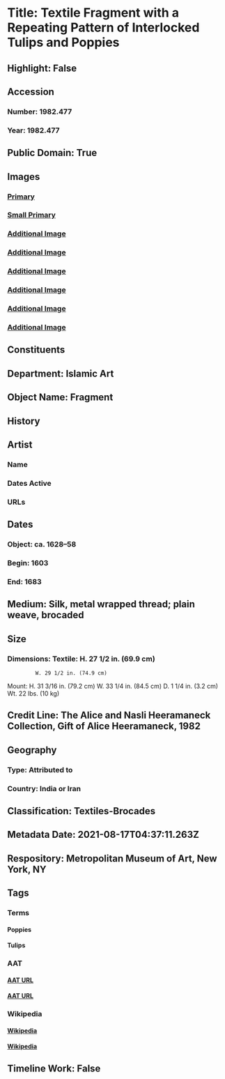 # Title: Textile Fragment with a Repeating Pattern of Interlocked Tulips and Poppies
## Highlight: False
## Accession
### Number: 1982.477
### Year: 1982.477
## Public Domain: True
## Images
### [Primary](https://images.metmuseum.org/CRDImages/is/original/DP262807.jpg)
### [Small Primary](https://images.metmuseum.org/CRDImages/is/web-large/DP262807.jpg)
### [Additional Image](https://images.metmuseum.org/CRDImages/is/original/230239.jpg)
### [Additional Image](https://images.metmuseum.org/CRDImages/is/original/TP368.jpg)
### [Additional Image](https://images.metmuseum.org/CRDImages/is/original/ad-1982.477.JPG)
### [Additional Image](https://images.metmuseum.org/CRDImages/is/original/ad-1982.477b.JPG)
### [Additional Image](https://images.metmuseum.org/CRDImages/is/original/DT7428.jpg)
### [Additional Image](https://images.metmuseum.org/CRDImages/is/original/DP262808.jpg)
## Constituents
## Department: Islamic Art
## Object Name: Fragment
## History
## Artist
### Name
### Dates Active
### URLs
## Dates
### Object: ca. 1628–58
### Begin: 1603
### End: 1683
## Medium: Silk, metal wrapped thread; plain weave, brocaded
## Size
### Dimensions: Textile: H. 27 1/2 in. (69.9 cm)
             W. 29 1/2 in. (74.9 cm)
Mount: H. 31 3/16 in. (79.2 cm)
             W. 33 1/4 in. (84.5 cm)
             D. 1 1/4 in. (3.2 cm)
            Wt. 22 lbs. (10 kg)
## Credit Line: The Alice and Nasli Heeramaneck Collection, Gift of Alice Heeramaneck, 1982
## Geography
### Type: Attributed to
### Country: India or Iran
## Classification: Textiles-Brocades
## Metadata Date: 2021-08-17T04:37:11.263Z
## Respository: Metropolitan Museum of Art, New York, NY
## Tags
### Terms
#### Poppies
#### Tulips
### AAT
#### [AAT URL](http://vocab.getty.edu/page/aat/300375678)
#### [AAT URL](http://vocab.getty.edu/page/aat/300379705)
### Wikipedia
#### [Wikipedia]()
#### [Wikipedia]()
## Timeline Work: False